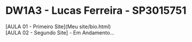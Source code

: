 # DW1A3 - Lucas Ferreira - SP3015751
[AULA 01 - Primeiro Site](Meu site/bio.html) <br>
[AULA 02 - Segundo Site] - Em Andamento...
